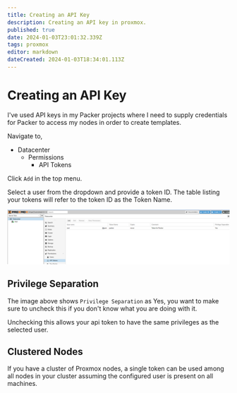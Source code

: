 ```yaml
---
title: Creating an API Key
description: Creating an API key in proxmox.
published: true
date: 2024-01-03T23:01:32.339Z
tags: proxmox
editor: markdown
dateCreated: 2024-01-03T18:34:01.113Z
---
```


# Creating an API Key

I've used API keys in my Packer projects where I need to supply credentials for Packer to access my nodes in order to create templates. 

Navigate to,

- Datacenter
	- Permissions
  		- API Tokens
      
Click `Add` in the top menu. 

Select a user from the dropdown and provide a token ID. The table listing your tokens will refer to the token ID as the Token Name.

![proxmox-api-token.png](/images/proxmox-api-token.png)

## Privilege Separation

The image above shows `Privilege Separation` as Yes, you want to make sure to uncheck this if you don't know what you are doing with it. 

Unchecking this allows your api token to have the same privileges as the selected user. 

## Clustered Nodes

If you have a cluster of Proxmox nodes, a single token can be used among all nodes in your cluster assuming the configured user is present on all machines. 
